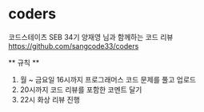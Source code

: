 # coders
코드스테이츠 SEB 34기 양재영 님과 함께하는 코드 리뷰 
https://github.com/sangcode33/coders

** 규칙 ** 

1. 월 ~ 금요일 16시까지 프로그래머스 코드 문제를 풀고 업로드 
2. 20시까지 코드 리뷰를 포함한 코멘트 달기 
3. 22시 화상 리뷰 진행
